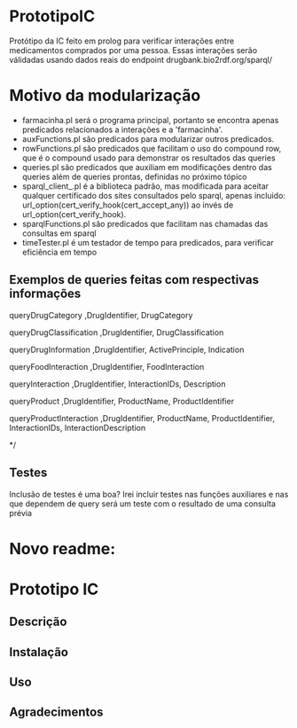 # PrototipoIC
Protótipo da IC feito em prolog para verificar interações entre medicamentos comprados por uma pessoa. Essas interações serão válidadas usando dados reais do endpoint drugbank.bio2rdf.org/sparql/

# Motivo da modularização
* farmacinha.pl será o programa principal, portanto se encontra apenas predicados relacionados a interações e a 'farmacinha'.
* auxFunctions.pl são predicados para modularizar outros predicados.
* rowFunctions.pl são predicados que facilitam o uso do compound row, que é o compound usado para demonstrar os resultados das queries
* queries.pl são predicados que auxiliam em modificações dentro das queries além de queries prontas, definidas no próximo tópico
* sparql_client_.pl é a biblioteca padrão, mas modificada para aceitar qualquer certificado dos sites consultados pelo sparql, apenas incluido: url_option(cert_verify_hook(cert_accept_any)) ao invés de url_option(cert_verify_hook).
* sparqlFunctions.pl são predicados que facilitam nas chamadas das consultas em sparql
* timeTester.pl é um testador de tempo para predicados, para verificar eficiência em tempo

## Exemplos de queries feitas com respectivas informações
queryDrugCategory               ,DrugIdentifier, DrugCategory

queryDrugClassification         ,DrugIdentifier, DrugClassification

queryDrugInformation            ,DrugIdentifier, ActivePrinciple, Indication

queryFoodInteraction            ,DrugIdentifier, FoodInteraction

queryInteraction                ,DrugIdentifier, InteractionIDs, Description

queryProduct                    ,DrugIdentifier, ProductName, ProductIdentifier

queryProductInteraction         ,DrugIdentifier, ProductName, ProductIdentifier, InteractionIDs, InteractionDescription

*/

       
## Testes
Inclusão de testes é uma boa? Irei incluir testes nas funções auxiliares e nas que dependem de query será um teste com o resultado de uma consulta prévia

# Novo readme:

# Prototipo IC
## Descrição

## Instalação

## Uso

## Agradecimentos